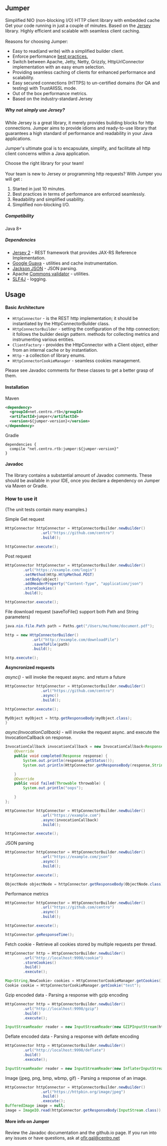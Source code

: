 ## Jumper
Simplified NIO (non-blocking I/O) HTTP client library with embedded cache
Get your code running in just a couple of minutes. Based on the [Jersey](https://github.com/jersey/jersey) library. Highly efficient and scalable with seamless client caching. <br/>
<br/>Reasons for choosing Jumper:
* Easy to read(and write) with a simplified builder client.
* Enforce performance [best practices.](https://blogs.oracle.com/japod/entry/how_to_use_jersey_client)
* Switch between Apache, Jetty, Netty, Grizzly, HttpUrlConnector implementation with an easy enum selection.
* Providing seamless caching of clients for enhanced performance and scalability.
* Easy secured connections (HTTPS) to un-certified domains (for QA and testing) with TrustAllSSL mode.
* Out of the box performance metrics.
* Based on the industry-standard Jersey

##### Why not simply use Jersey?
While Jersey is a great library, it merely provides building blocks for http connections. Jumper aims to provide idioms
and ready-to-use library that guarantees a high standard of performance and readability in your Java applications.

Jumper's ultimate goal is to encapsulate, simplify, and facilitate all http client concerns within a
Java application.

Choose the right library for your team! <br/><br/>
Your team is new to Jersey or programming http requests? With Jumper you will get :
<br/>
 1) Started in just 10 minutes. <br/>
 2) Best practices in terms of performance are enforced seamlessly. <br/>
 3) Readability and simplified usability. <br/>
 4) Simplified non-blocking I/O.





##### Compatibility
Java 8+

##### Dependencies
* [Jersey 2](https://github.com/jersey/jersey) - REST framework that provides JAX-RS Reference Implementation.
* [Google Guava](https://github.com/google/guava) - utilities and cache instrumentation.
* [Jackson JSON](https://github.com/FasterXML/jackson) - JSON parsing.
* Apache [Commons validator](http://commons.apache.org/proper/commons-validator/)  - utilities.
* [SLF4J](http://www.slf4j.org/) - logging.


## Usage
#### Basic Architecture
* `HttpConnector` - is the REST http implementation; it should be instantiated by the HttpConnectorBuilder class.
* `HttpConnectorBuilder` - setting the configuration of the http connection; it follows the builder design pattern.
methods for collecting metrics and instrumenting various entities.
* `ClientFactory` - provides the HttpConnector with a Client object, either from an internal cache or by instantiation.
* `Http` - a collection of library enums.
* `HttpConnectorCookieManager` - seamless cookies management.

Please see Javadoc comments for these classes to get a better grasp of them.

#### Installation
Maven
```xml
<dependency>
  <groupId>net.centro.rtb</groupId>
  <artifactId>jumper</artifactId>
  <version>${jumper-version}</version>
</dependency>
```

Gradle
```
dependencies {
  compile "net.centro.rtb:jumper:${jumper-version}"
}
```
#### Javadoc
The library contains a substantial amount of Javadoc comments. These should be available in your IDE, once you declare
a dependency on Jumper via Maven or Gradle.

### How to use it
(The unit tests contain many examples.)

Simple Get request
```java
HttpConnector httpConnector = HttpConnectorBuilder.newBuilder()
                .url("https://github.com/centro")
                .build();

httpConnector.execute();
```

Post request
```java
HttpConnector httpConnector = HttpConnectorBuilder.newBuilder()
        .url("https://example.com/login")
        .setMethod(Http.HttpMethod.POST)
        .setBody(object)
        .addHeaderProperty("Content-Type", "application/json")
        .storeCookies()
        .build();

httpConnector.execute();
```

File download request
(saveToFile() support both Path and String parameters)
```java
java.nio.file.Path path = Paths.get("/Users/me/home/document.pdf");

http = new HttpConnectorBuilder()
            .url("http://example.com/downloadFile")
            .saveToFile(path)
            .build();

http.execute();
```

**Asyncronized requests**

*async()* - will invoke the request async. and return a future
```java
HttpConnector httpConnector = HttpConnectorBuilder.newBuilder()
                .url("https://github.com/centro")
                .async()
                .build();

httpConnector.execute();

MyObject myObject = http.getResponseBody(myObject.class);
}
```
*async(InvocationCallback)* - will invoke the request async. and execute the InvocationCallback on response.
```java
InvocationCallback invocationCallback = new InvocationCallback<Response>() {
    @Override
    public void completed(Response response) {
        System.out.println(response.getStatus());
        System.out.println(HttpConnector.getResponseBody(response,String.class));

    }
    @Override
    public void failed(Throwable throwable) {
        System.out.println("oops");

    }
};

HttpConnector httpConnector = HttpConnectorBuilder.newBuilder()
                .url("https://example.com")
                .async(invocationCallback)
                .build();

httpConnector.execute();

```

JSON parsing
```java
HttpConnector httpConnector = HttpConnectorBuilder.newBuilder()
                .url("https://example.com/json")
                .async()
                .build();

httpConnector.execute();

ObjectNode objectNode = httpConnector.getResponseBody(ObjectNode.class);
```

Performance metrics
```java
HttpConnector httpConnector = HttpConnectorBuilder.newBuilder()
                .url("https://github.com/centro")
                .async()
                .build();

httpConnector.execute();

httpConnector.geResponseTime();
```

Fetch cookie - Retrieve all cookies stored by multiple requests per thread.
```java
HttpConnector http = HttpConnectorBuilder.newBuilder()
        .url("http://localhost:9998/cookie")
        .storeCookies()
        .build()
        .execute();

Map<String,NewCookie> cookies = HttpConnectorCookieManager.getCookies();
Cookie cookie = HttpConnectorCookieManager.getCookie("test");
```
Gzip encoded data - Parsing a response with gzip encoding
```java
HttpConnector http = HttpConnectorBuilder.newBuilder()
        .url("http://localhost:9998/gzip")
        .build()
        .execute();

InputStreamReader reader = new InputStreamReader(new GZIPInputStream(httpConnector.getResponseBody(InputStream.class)));

```
Deflate encoded data - Parsing a response with deflate encoding
```java
HttpConnector http = HttpConnectorBuilder.newBuilder()
        .url("http://localhost:9998/deflate")
        .build()
        .execute();

InputStreamReader reader = new InputStreamReader(new InflaterInputStream(httpConnector.getResponseBody(InputStream.class)));

```
Image (jpeg, png, bmp, wbmp, gif) - Parsing a response of an image.
```java
HttpConnector httpConnector = HttpConnectorBuilder.newBuilder()
                .url("https://httpbin.org/image/jpeg")
                .build()
                .execute();
BufferedImage image = null;
image = ImageIO.read(httpConnector.getResponseBody(InputStream.class));
```
#### More info on Jumper
Review the Javadoc documentation and the github.io page.
If you run into any issues or have questions, ask at [ofir.gal@centro.net](mailto:ofir.gal@centro.net)